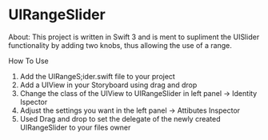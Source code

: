 # UIRangeSlider

About:
This project is written in Swift 3 and is ment to supliment the UISlider functionality by adding two knobs, thus allowing the use of a range.

How To Use

1. Add the UIRangeS;ider.swift file to your project
2. Add a UIView in your Storyboard using drag and drop
3. Change the class of the UIView to UIRangeSlider in left panel -> Identity Ispector 
4. Adjust the settings you want in the left panel -> Attibutes Inspector
5. Used Drag and drop to set the delegate of the newly created UIRangeSlider to your files owner
